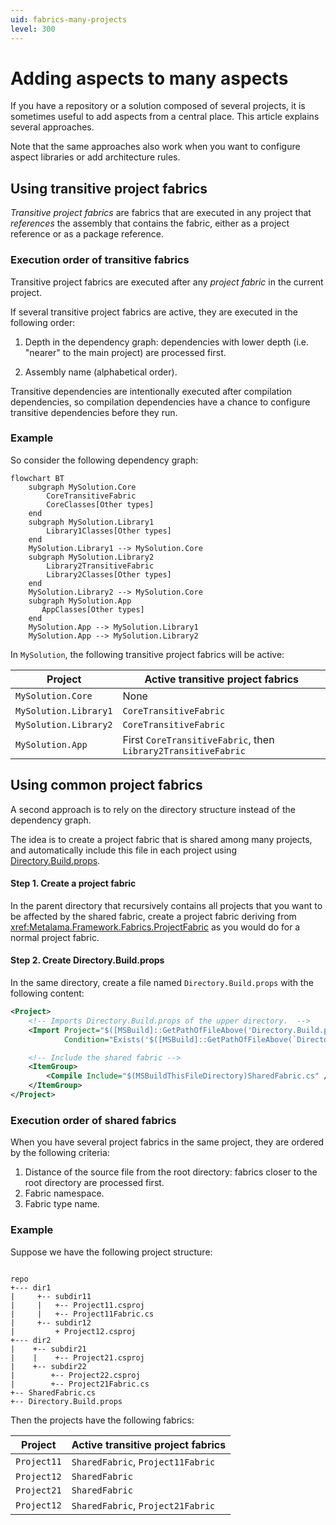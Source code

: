 ```yaml
---
uid: fabrics-many-projects
level: 300
---
```


# Adding aspects to many aspects

If you have a repository or a solution composed of several projects, it is sometimes useful to add aspects from a central place. This article explains several approaches.

Note that the same approaches also work when you want to configure aspect libraries or add architecture rules.

## Using transitive project fabrics

_Transitive project fabrics_ are fabrics that are executed in any project that _references_ the assembly that contains the fabric, either as a project reference or as a package reference.

### Execution order of transitive fabrics

Transitive project fabrics are executed after any _project fabric_ in the current project.

If several transitive project fabrics are active, they are executed in the following order:

1. Depth in the dependency graph: dependencies with lower depth (i.e. "nearer" to the main project) are processed first.

2. Assembly name (alphabetical order).

Transitive dependencies are intentionally executed after compilation dependencies, so compilation dependencies have a chance to configure transitive dependencies before they run.


### Example

So consider the following dependency graph:

```mermaid
flowchart BT
    subgraph MySolution.Core
        CoreTransitiveFabric
        CoreClasses[Other types]
    end
    subgraph MySolution.Library1
        Library1Classes[Other types]
    end
    MySolution.Library1 --> MySolution.Core
    subgraph MySolution.Library2
        Library2TransitiveFabric
        Library2Classes[Other types]
    end
    MySolution.Library2 --> MySolution.Core
    subgraph MySolution.App
       AppClasses[Other types]
    end
    MySolution.App --> MySolution.Library1
    MySolution.App --> MySolution.Library2
```

In `MySolution`, the following transitive project fabrics will be active:

| Project | Active transitive project fabrics |
|--|--|
| `MySolution.Core` | None |
| `MySolution.Library1` | `CoreTransitiveFabric` |
| `MySolution.Library2` | `CoreTransitiveFabric` |
| `MySolution.App` | First `CoreTransitiveFabric`, then `Library2TransitiveFabric` |


## Using common project fabrics

A second approach is to rely on the directory structure instead of the dependency graph. 

The idea is to create a project fabric that is shared among many projects, and automatically include this file in each project using [Directory.Build.props](https://learn.microsoft.com/en-us/visualstudio/msbuild/customize-your-build).


#### Step 1. Create a project fabric

In the parent directory that recursively contains all projects that you want to be affected by the shared fabric, create a project fabric deriving from <xref:Metalama.Framework.Fabrics.ProjectFabric> as you would do for a normal project fabric.


#### Step 2. Create Directory.Build.props

In the same directory, create a file named `Directory.Build.props` with the following content:

```xml
<Project>
	<!-- Imports Directory.Build.props of the upper directory.  -->
	<Import Project="$([MSBuild]::GetPathOfFileAbove('Directory.Build.props', '$(MSBuildThisFileDirectory)../'))" 
			Condition="Exists('$([MSBuild]::GetPathOfFileAbove(`Directory.Build.props`, `$(MSBuildThisFileDirectory)../`))')"/>

	<!-- Include the shared fabric -->
	<ItemGroup>
        <Compile Include="$(MSBuildThisFileDirectory)SharedFabric.cs" />
    </ItemGroup>
</Project>
```

### Execution order of shared fabrics

 When you have several project fabrics in the same project, they are ordered by the following criteria:

1. Distance of the source file from the root directory: fabrics closer to the root directory are processed first.
2. Fabric namespace.
3. Fabric type name.

### Example

Suppose we have the following project structure:

```text

repo
+--- dir1
|     +-- subdir11
|     |   +-- Project11.csproj
|     |   +-- Project11Fabric.cs 
|     +-- subdir12
|         + Project12.csproj
+--- dir2
|    +-- subdir21
|    |    +-- Project21.csproj
|    +-- subdir22
|        +-- Project22.csproj
|        +-- Project21Fabric.cs
+-- SharedFabric.cs
+-- Directory.Build.props
```

Then the projects have the following fabrics:


| Project | Active transitive project fabrics |
|--|--|
| `Project11` | `SharedFabric`, `Project11Fabric` |
| `Project12` | `SharedFabric` |
| `Project21` | `SharedFabric` |
| `Project12` | `SharedFabric`, `Project21Fabric` |
